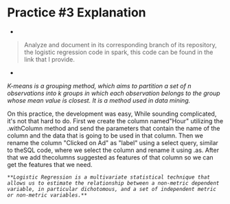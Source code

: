 # Practice #3 Explanation

*

> Analyze and document in its corresponding branch of its repository,
> the logistic regression code in spark, this code can be found in the
> link that I provide.

*

*K-means is a grouping method, which aims to partition a set of n observations into k groups in which each observation belongs to the group whose mean value is closest. It is a method used in data mining.*


On this practice, the development was easy, While sounding complicated, it's not that hard to do. First we create the column named"Hour" utilizing the .withColumn method and send the parameters that contain the name
of the column and the data that is going to be used in that column.
Then we rename the column "Clicked on Ad" as "label" using a select query, similar to theSQL code, where we select the column and rename it using .as. After that we add thecolumns suggested as features of that column so we can get the features that we need.


*`**Logistic Regression is a multivariate statistical technique that allows us to estimate the relationship between a non-metric dependent variable, in particular dichotomous, and a set of independent metric or non-metric variables.**`*


